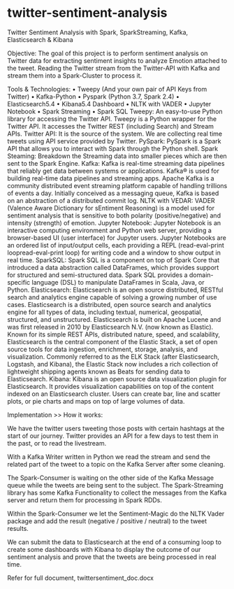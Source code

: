# twitter-sentiment-analysis
Twitter Sentiment Analysis with Spark, SparkStreaming, Kafka, Elasticsearch &amp; Kibana

Objective:
The goal of this project is to perform sentiment analysis on Twitter data for extracting sentiment insights to analyze Emotion attached to the tweet.
Reading the Twitter stream from the Twitter-API with Kafka and stream them into a Spark-Cluster to process it.

Tools & Technologies:
•	Tweepy (And your own pair of API Keys from Twitter)
•	Kafka-Python
•	Pyspark (Python 3.7, Spark 2.4)
•	Elasticsearch5.4 
•	Kibana5.4 Dashboard 
•	NLTK with VADER 
•	Jupyter Notebook
•	Spark Streaming
•	Spark SQL
Tweepy: An easy-to-use Python library for accessing the Twitter API. Tweepy is a Python wrapper for the Twitter API. It accesses the Twitter REST (including Search) and Stream APIs.
Twitter API: It is the source of the system. We are collecting real time tweets using API service provided by Twitter.
PySpark: PySpark is a Spark API that allows you to interact with Spark through the Python shell.
Spark Steaming: Breakdown the Streaming data into smaller pieces which are then sent to the Spark Engine.
Kafka:  Kafka is real-time streaming data pipelines that reliably get data between systems or applications. Kafka® is used for building real-time data pipelines and streaming apps. Apache Kafka is a community distributed event streaming platform capable of handling trillions of events a day. Initially conceived as a messaging queue, Kafka is based on an abstraction of a distributed commit log.
NLTK with VEDAR: VADER (Valence Aware Dictionary for sEntiment Reasoning) is a model used for sentiment analysis that is sensitive to both polarity (positive/negative) and intensity (strength) of emotion.
Jupyter Notebook: Jupyter Notebook is an interactive computing environment and Python web server, providing a browser-based UI (user interface) for Jupyter users. Jupyter Notebooks are an ordered list of input/output cells, each providing a REPL (read-eval-print loopread-eval-print loop) for writing code and a window to show output in real time.
SparkSQL: Spark SQL is a component on top of Spark Core that introduced a data abstraction called DataFrames, which provides support for structured and semi-structured data. Spark SQL provides a domain-specific language (DSL) to manipulate DataFrames in Scala, Java, or Python.
Elasticsearch: Elasticsearch is an open source distributed, RESTful search and analytics engine capable of solving a growing number of use cases. Elasticsearch is a distributed, open source search and analytics engine for all types of data, including textual, numerical, geospatial, structured, and unstructured. Elasticsearch is built on Apache Lucene and was first released in 2010 by Elasticsearch N.V. (now known as Elastic). Known for its simple REST APIs, distributed nature, speed, and scalability, Elasticsearch is the central component of the Elastic Stack, a set of open source tools for data ingestion, enrichment, storage, analysis, and visualization. Commonly referred to as the ELK Stack (after Elasticsearch, Logstash, and Kibana), the Elastic Stack now includes a rich collection of lightweight shipping agents known as Beats for sending data to Elasticsearch.
Kibana: Kibana is an open source data visualization plugin for Elasticsearch. It provides visualization capabilities on top of the content indexed on an Elasticsearch cluster. Users can create bar, line and scatter plots, or pie charts and maps on top of large volumes of data.

Implementation >> How it works:

We have the twitter users tweeting those posts with certain hashtags at the start of our journey. Twitter provides an API for a few days to test them in the past, or to read the livestream. 

With a Kafka Writer written in Python we read the stream and send the related part of the tweet to a topic on the Kafka Server after some cleaning. 

The Spark-Consumer is waiting on the other side of the Kafka Message queue while the tweets are being sent to the subject. The Spark-Streaming library has some Kafka Functionality to collect the messages from the Kafka server and return them for processing in Spark RDDs. 

Within the Spark-Consumer we let the Sentiment-Magic do the NLTK Vader package and add the result (negative / positive / neutral) to the tweet results. 

We can submit the data to Elasticsearch at the end of a consuming loop to create some dashboards with Kibana to display the outcome of our sentiment analysis and prove that the tweets are being processed in real time. 

Refer for full document, twittersentiment_doc.docx

